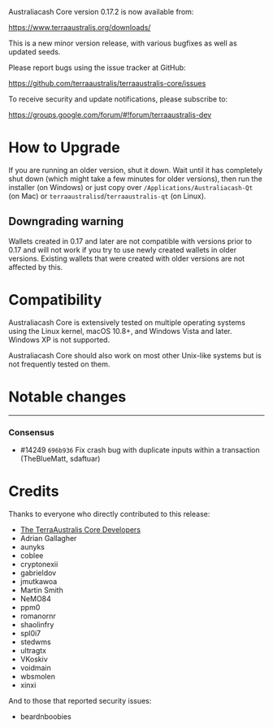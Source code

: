 Australiacash Core version 0.17.2 is now available from:

  <https://www.terraaustralis.org/downloads/>

This is a new minor version release, with various bugfixes
as well as updated seeds.

Please report bugs using the issue tracker at GitHub:

  <https://github.com/terraaustralis/terraaustralis-core/issues>

To receive security and update notifications, please subscribe to:

  <https://groups.google.com/forum/#!forum/terraaustralis-dev>

How to Upgrade
==============

If you are running an older version, shut it down. Wait until it has completely
shut down (which might take a few minutes for older versions), then run the
installer (on Windows) or just copy over `/Applications/Australiacash-Qt` (on Mac)
or `terraaustralisd`/`terraaustralis-qt` (on Linux).


Downgrading warning
-------------------

Wallets created in 0.17 and later are not compatible with versions prior to 0.17
and will not work if you try to use newly created wallets in older versions. Existing
wallets that were created with older versions are not affected by this.

Compatibility
==============

Australiacash Core is extensively tested on multiple operating systems using
the Linux kernel, macOS 10.8+, and Windows Vista and later. Windows XP is not supported.

Australiacash Core should also work on most other Unix-like systems but is not
frequently tested on them.

Notable changes
===============

------------------

### Consensus
- #14249 `696b936` Fix crash bug with duplicate inputs within a transaction (TheBlueMatt, sdaftuar)

Credits
=======

Thanks to everyone who directly contributed to this release:

- [The TerraAustralis Core Developers](/doc/release-notes)
- Adrian Gallagher
- aunyks
- coblee
- cryptonexii
- gabrieldov
- jmutkawoa
- Martin Smith
- NeMO84
- ppm0
- romanornr
- shaolinfry
- spl0i7
- stedwms
- ultragtx
- VKoskiv
- voidmain
- wbsmolen
- xinxi

And to those that reported security issues:

- beardnboobies
